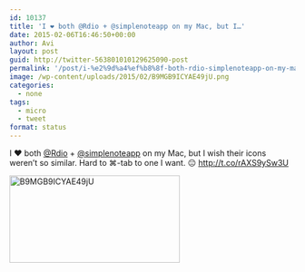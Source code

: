 ```yaml
---
id: 10137
title: 'I ❤️ both @Rdio + @simplenoteapp on my Mac, but I…'
date: 2015-02-06T16:46:50+00:00
author: Avi
layout: post
guid: http://twitter-563801010129625090-post
permalink: '/post/i-%e2%9d%a4%ef%b8%8f-both-rdio-simplenoteapp-on-my-mac-but-i/'
image: /wp-content/uploads/2015/02/B9MGB9ICYAE49jU.png
categories:
  - none
tags:
  - micro
  - tweet
format: status
---
```

I ❤️ both [@Rdio](http://twitter.com/Rdio) + [@simplenoteapp](http://twitter.com/simplenoteapp) on my Mac, but I wish their icons weren’t so similar. Hard to ⌘-tab to one I want. 😐 http://t.co/rAXS9ySw3U

<img width="300" height="154" src="http://aviflax.com/wp-content/uploads/2015/02/B9MGB9ICYAE49jU-300x154.png" class="attachment-medium" alt="B9MGB9ICYAE49jU" />